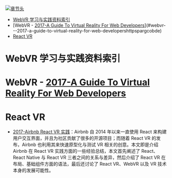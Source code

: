 [![章节头](https://parg.co/UGo)](https://parg.co/b4z) 
 - [WebVR 学习与实践资料索引](#webvr-%E5%AD%A6%E4%B9%A0%E4%B8%8E%E5%AE%9E%E8%B7%B5%E8%B5%84%E6%96%99%E7%B4%A2%E5%BC%95)
- [WebVR - [2017-A Guide To Virtual Reality For Web Developers](https://parg.co/bDE)](#webvr---2017-a-guide-to-virtual-reality-for-web-developershttpspargcobde)
- [React VR](#react-vr) 

# WebVR 学习与实践资料索引
# WebVR - [2017-A Guide To Virtual Reality For Web Developers](https://parg.co/bDE) 
# React VR
- [2017-Airbnb React VR 实践](https://parg.co/bFC)：Airbnb 自 2014 年以来一直使用 React 来构建用户交互界面，并且为社区贡献了很多的开源项目；而随着 React VR 的发布，Airbnb 也利用其来快速原型化与测试 VR 相关的创意。本文即是介绍 Airbnb 在 React VR 实践方面的一些经验总结，本文首先阐述了 React、React Native 与 React VR 三者之间的关系与差异，然后介绍了 React VR 在布局、基础组件方面的语法，最后还讨论了 React VR、WebVR 以及 VR 技术本身的发展可能性。
